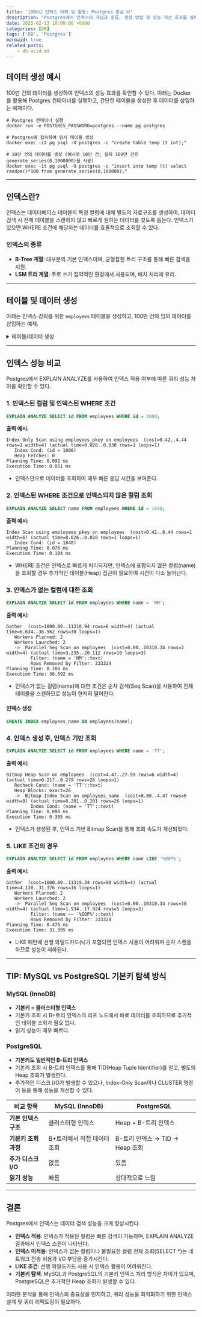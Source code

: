 ```yaml
---
title: '[DB⛁] 인덱스 이해 및 활용: Postgres 중심 ⛁'
description: 'Postgres에서 인덱스의 개념과 종류, 생성 방법 및 성능 개선 효과를 살펴본다.'
date: 2025-02-13 10:00:00 +0900
categories: [DB]
tags: ['DB', 'Postgres']
mermaid: true
related_posts:
    - db-acid.md
---
```


## 데이터 생성 예시

100만 건의 데이터를 생성하여 인덱스의 성능 효과를 확인할 수 있다. 아래는 Docker를 활용해 Postgres 컨테이너를 실행하고, 간단한 테이블을 생성한 후 데이터를 삽입하는 예제이다.

```docker
# Postgres 컨테이너 실행
docker run -e POSTGRES_PASSWORD=postgres --name pg postgres 

# Postgres에 접속하여 임시 테이블 생성
docker exec -it pg psql -U postgres -c "create table temp (t int);"

# 10만 건의 데이터를 생성 (예시로 10만 건; 실제 100만 건은 generate_series(0,1000000)을 사용)
docker exec -it pg psql -U postgres -c "insert into temp (t) select random()*100 from generate_series(0,100000);"
```

---

## 인덱스란?

인덱스는 데이터베이스 테이블의 특정 컬럼에 대해 별도의 자료구조를 생성하여, 데이터 검색 시 전체 테이블을 스캔하지 않고 빠르게 원하는 데이터를 찾도록 돕는다. 인덱스가 있으면 WHERE 조건에 해당하는 데이터를 효율적으로 조회할 수 있다.

### 인덱스의 종류

- **B-Tree 계열**: 대부분의 기본 인덱스이며, 균형잡힌 트리 구조를 통해 빠른 검색을 지원.
- **LSM 트리 계열**: 주로 쓰기 집약적인 환경에서 사용되며, 배치 처리에 유리.

---

## 테이블 및 데이터 생성

아래는 인덱스 강의를 위한 `employees` 테이블을 생성하고, 100만 건의 임의 데이터를 삽입하는 예제.

<details>
<summary>테이블/데이터 생성</summary>

<div markdown="1">

```sql
-- Postgres 컨테이너 실행 및 접속
docker run --name pg -e POSTGRES_PASSWORD=postgres -d postgres
docker start pg
docker exec -it pg psql -U postgres

-- employees 테이블 생성
CREATE TABLE employees (
    id serial PRIMARY KEY,
    name text
);

-- 임의 문자열 생성 함수 작성
CREATE OR REPLACE FUNCTION random_string(length integer) RETURNS text AS 
$$
DECLARE
    chars text[] := '{0,1,2,3,4,5,6,7,8,9,A,B,C,D,E,F,G,H,I,J,K,L,M,N,O,P,Q,R,S,T,U,V,W,X,Y,Z,a,b,c,d,e,f,g,h,i,j,k,l,m,n,o,p,q,r,s,t,u,v,w,x,y,z}';
    result text := '';
    i integer;
    length2 integer := (SELECT trunc(random() * length + 1));
BEGIN
    IF length2 < 0 THEN
        RAISE EXCEPTION 'Given length cannot be less than 0';
    END IF;
    FOR i IN 1..length2 LOOP
        result := result || chars[1 + random() * (array_length(chars, 1) - 1)];
    END LOOP;
    RETURN result;
END;
$$ LANGUAGE plpgsql;

-- 100만 건의 데이터 생성
INSERT INTO employees(name)
SELECT random_string(10)
FROM generate_series(0, 1000000);
```

</div>
</details>

---

## 인덱스 성능 비교

Postgres에서 EXPLAIN ANALYZE를 사용하여 인덱스 적용 여부에 따른 쿼리 성능 차이를 확인할 수 있다.

### 1. 인덱스된 컬럼 및 인덱스된 WHERE 조건

```sql
EXPLAIN ANALYZE SELECT id FROM employees WHERE id = 1000;
```

**출력 예시:**

```plaintext
Index Only Scan using employees_pkey on employees  (cost=0.42..4.44 rows=1 width=4) (actual time=0.028..0.030 rows=1 loops=1)
   Index Cond: (id = 1000)
   Heap Fetches: 0
Planning Time: 0.092 ms
Execution Time: 0.051 ms
```

- 인덱스만으로 데이터를 조회하여 매우 빠른 응답 시간을 보여준다.

### 2. 인덱스된 WHERE 조건으로 인덱스되지 않은 컬럼 조회

```sql
EXPLAIN ANALYZE SELECT name FROM employees WHERE id = 1840;
```

**출력 예시:**

```plaintext
Index Scan using employees_pkey on employees  (cost=0.42..8.44 rows=1 width=6) (actual time=0.026..0.028 rows=1 loops=1)
   Index Cond: (id = 1840)
Planning Time: 0.076 ms
Execution Time: 0.104 ms
```

- WHERE 조건은 인덱스로 빠르게 처리되지만, 인덱스에 포함되지 않은 컬럼(name)을 조회할 경우 추가적인 테이블(Heap) 접근이 필요하여 시간이 다소 늘어난다.

### 3. 인덱스가 없는 컬럼에 대한 조회

```sql
EXPLAIN ANALYZE SELECT id FROM employees WHERE name = 'NM';
```

**출력 예시:**

```plaintext
Gather  (cost=1000.00..11310.94 rows=6 width=4) (actual time=6.634..36.562 rows=30 loops=1)
   Workers Planned: 2
   Workers Launched: 2
   ->  Parallel Seq Scan on employees  (cost=0.00..10310.34 rows=2 width=4) (actual time=3.235..20.112 rows=10 loops=3)
         Filter: (name = 'NM'::text)
         Rows Removed by Filter: 333324
Planning Time: 0.106 ms
Execution Time: 36.592 ms
```

- 인덱스가 없는 컬럼(name)에 대한 조건은 순차 검색(Seq Scan)을 사용하여 전체 테이블을 스캔하므로 성능이 현저히 떨어진다.

#### 인덱스 생성

```sql
CREATE INDEX employees_name ON employees(name);
```

### 4. 인덱스 생성 후, 인덱스 기반 조회

```sql
EXPLAIN ANALYZE SELECT id FROM employees WHERE name = 'TT';
```

**출력 예시:**

```plaintext
Bitmap Heap Scan on employees  (cost=4.47..27.93 rows=6 width=4) (actual time=0.217..0.279 rows=26 loops=1)
   Recheck Cond: (name = 'TT'::text)
   Heap Blocks: exact=26
   ->  Bitmap Index Scan on employees_name  (cost=0.00..4.47 rows=6 width=0) (actual time=0.201..0.201 rows=26 loops=1)
         Index Cond: (name = 'TT'::text)
Planning Time: 0.090 ms
Execution Time: 0.305 ms
```

- 인덱스가 생성된 후, 인덱스 기반 Bitmap Scan을 통해 조회 속도가 개선되었다.

### 5. LIKE 조건의 경우

```sql
EXPLAIN ANALYZE SELECT id FROM employees WHERE name LIKE '%OOP%';
```

**출력 예시:**

```plaintext
Gather  (cost=1000.00..11319.34 rows=90 width=4) (actual time=4.130..31.376 rows=16 loops=1)
   Workers Planned: 2
   Workers Launched: 2
   ->  Parallel Seq Scan on employees  (cost=0.00..10310.34 rows=38 width=4) (actual time=1.934..17.924 rows=5 loops=3)
         Filter: (name ~~ '%OOP%'::text)
         Rows Removed by Filter: 333328
Planning Time: 0.475 ms
Execution Time: 31.395 ms
```

- LIKE 패턴에 선행 와일드카드(`%`)가 포함되면 인덱스 사용이 어려워져 순차 스캔을 하므로 성능이 저하된다.

---

## TIP: MySQL vs PostgreSQL 기본키 탐색 방식

### MySQL (InnoDB)

- **기본키 = 클러스터형 인덱스**
- 기본키 조회 시 B+트리 인덱스의 리프 노드에서 바로 데이터를 조회하므로 추가적인 테이블 조회가 필요 없다.
- 읽기 성능이 매우 빠르다.

### PostgreSQL

- **기본키도 일반적인 B-트리 인덱스**
- 기본키 조회 시 B-트리 인덱스를 통해 TID(Heap Tuple Identifier)를 얻고, 별도의 Heap 조회가 발생한다.
- 추가적인 디스크 I/O가 발생할 수 있으나, Index-Only Scan이나 CLUSTER 명령어 등을 통해 성능을 개선할 수 있다.

| 비교 항목            | MySQL (InnoDB)              | PostgreSQL                      |
| -------------------- | --------------------------- | ------------------------------- |
| **기본 인덱스 구조** | 클러스터형 인덱스           | Heap + B-트리 인덱스            |
| **기본키 조회 과정** | B+트리에서 직접 데이터 조회 | B-트리 인덱스 → TID → Heap 조회 |
| **추가 디스크 I/O**  | 없음                        | 있음                            |
| **읽기 성능**        | 빠름                        | 상대적으로 느림                 |

---

## 결론

Postgres에서 인덱스는 데이터 검색 성능을 크게 향상시킨다.  
- **인덱스 적용**: 인덱스가 적용된 컬럼은 빠른 검색이 가능하며, EXPLAIN ANALYZE 결과에서 인덱스 스캔이 나타난다.
- **인덱스 미적용**: 인덱스가 없는 컬럼이나 불필요한 컬럼 전체 조회(SELECT *)는 네트워크 전송 비용과 I/O 부담을 증가시킨다.
- **LIKE 조건**: 선행 와일드카드 사용 시 인덱스 활용이 어려워진다.
- **기본키 탐색**: MySQL과 PostgreSQL의 기본키 인덱스 처리 방식은 차이가 있으며, PostgreSQL은 추가적인 Heap 조회가 발생할 수 있다.

이러한 분석을 통해 인덱스의 중요성을 인지하고, 쿼리 성능을 최적화하기 위한 인덱스 설계 및 쿼리 리팩토링이 필요하다.

---